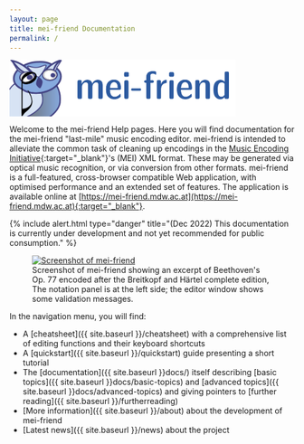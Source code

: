 ```yaml
---
layout: page
title: mei-friend Documentation
permalink: /
---
```


<a href="https://mei-friend.mdw.ac.at" target="_blank">
    <img src="assets/img/menu-logo.png" alt="mei-friend logo" width="400px" style="margin:0px; display:block;"/>
</a>

Welcome to the mei-friend Help pages. Here you will find documentation for the mei-friend "last-mile" music encoding editor. 
mei-friend is intended to alleviate the common task of cleaning up encodings in the [Music Encoding Initiative](https://music-encoding.org/){:target="_blank"}'s (MEI) XML format. 
These may be generated via optical music recognition, or via conversion from other formats. mei-friend is a full-featured, cross-browser compatible Web application, with optimised performance and an extended set of features. The application is available online at [https://mei-friend.mdw.ac.at](https://mei-friend.mdw.ac.at){:target="_blank"}.

{% include alert.html type="danger" title="(Dec 2022) This documentation is currently under development and not yet recommended for public consumption." %}

<figure class="figure fullwidth">
    <a href="https://mei-friend.mdw.ac.at" target="_blank">
        <img class="figure-img" src="{{ site.baseurl }}/assets/img/mei-friend-Op77-middle.png" 
            alt="Screenshot of mei-friend" />
    </a>
    <figcaption class="figure-caption">Screenshot of mei-friend showing an excerpt of Beethoven's Op. 77 encoded after the Breitkopf and Härtel complete edition, The notation panel is at the left side; the editor window shows some validation messages.</figcaption>
</figure>

In the navigation menu, you will find:
- A [cheatsheet]({{ site.baseurl }}/cheatsheet) with a comprehensive list of editing functions and their keyboard shortcuts
- A [quickstart]({{ site.baseurl }}/quickstart) guide presenting a short tutorial 
- The [documentation]({{ site.baseurl }}docs/) itself describing [basic topics]({{ site.baseurl }}docs/basic-topics) and [advanced topics]({{ site.baseurl }}docs/advanced-topics) and giving pointers to [further reading]({{ site.baseurl }}/furtherreading)
- [More information]({{ site.baseurl }}/about) about the development of mei-friend
- [Latest news]({{ site.baseurl }}/news) about the project

